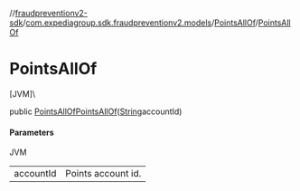 //[fraudpreventionv2-sdk](../../../index.md)/[com.expediagroup.sdk.fraudpreventionv2.models](../index.md)/[PointsAllOf](index.md)/[PointsAllOf](-points-all-of.md)

# PointsAllOf

[JVM]\

public [PointsAllOf](index.md)[PointsAllOf](-points-all-of.md)([String](https://docs.oracle.com/javase/8/docs/api/java/lang/String.html)accountId)

#### Parameters

JVM

| | |
|---|---|
| accountId | Points account id. |
